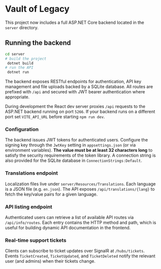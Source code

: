 # Vault of Legacy

This project now includes a full ASP.NET Core backend located in the `server` directory.

## Running the backend

```bash
cd server
# build the project
 dotnet build
# run the API
 dotnet run
```

The backend exposes RESTful endpoints for authentication, API key management and file uploads backed by a SQLite database. All routes are prefixed with `/api` and secured with JWT bearer authentication where appropriate.

During development the React dev server proxies `/api` requests to the ASP.NET backend running on port `5266`. If your backend runs on a different port set `VITE_API_URL` before starting `npm run dev`.

### Configuration

The backend issues JWT tokens for authenticated users. Configure the signing key through the `JwtKey` setting in `appsettings.json` (or via environment variables). **The value must be at least 32 characters long** to satisfy the security requirements of the token library. A connection string is also provided for the SQLite database in `ConnectionStrings:Default`.

### Translations endpoint

Localization files live under `server/Resources/Translations`. Each language is a JSON file (e.g. `en.json`). The API exposes `/api/translations/{lang}` to fetch the key/value pairs for a given language.

### API listing endpoint

Authenticated users can retrieve a list of available API routes via `/api/info/routes`. Each entry contains the HTTP method and path, which is useful for building dynamic API documentation in the frontend.

### Real-time support tickets

Clients can subscribe to ticket updates over SignalR at `/hubs/tickets`. Events `TicketCreated`, `TicketUpdated`, and `TicketDeleted` notify the relevant user (and admins) when their tickets change.

